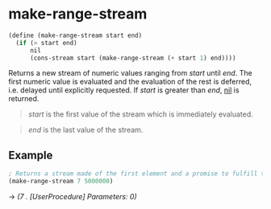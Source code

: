 # make-range-stream
```scheme
(define (make-range-stream start end)
  (if (> start end)
      nil
      (cons-stream start (make-range-stream (+ start 1) end))))
```
Returns a new stream of numeric values ranging from *start* until *end*. The first numeric value is evaluated and the evaluation of the rest is deferred,
i.e. delayed until explicitly requested. If *start* is greater than *end*, [nil](../primitives/nil.md) is returned.

> *start* is the first value of the stream which is immediately evaluated.

> *end* is the last value of the stream.

## Example
```scheme
; Returns a stream made of the first element and a promise to fulfill the rest of it.
(make-range-stream 7 5000000)
```
-> *(7 . [UserProcedure] Parameters: 0)*